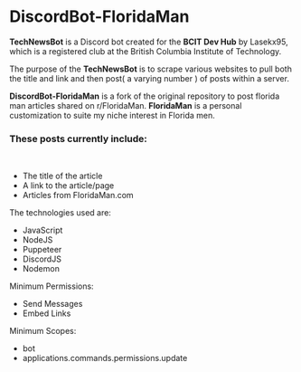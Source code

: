 # DiscordBot-FloridaMan

**TechNewsBot** is a Discord bot created for the **BCIT Dev Hub** by Lasekx95, which is a registered club at the British Columbia Institute of Technology.

The purpose of the **TechNewsBot** is to scrape various websites to pull both the title and link and then post( a varying number ) of posts within a server.

**DiscordBot-FloridaMan** is a fork of the original repository to post florida man articles shared on r/FloridaMan. **FloridaMan** is a personal customization to suite my niche interest in Florida men.

<h3>These posts currently include:</h3><br>
<ul>
  <li>The title of the article</li>
  <li>A link to the article/page</li>
  <li>Articles from FloridaMan.com</li>
</ul>

The technologies used are:<br>
<ul>
  <li>JavaScript</li>
  <li>NodeJS</li>
  <li>Puppeteer</li>
  <li>DiscordJS</li>
  <li>Nodemon</li>
</ul>

Minimum Permissions:<br>
<ul>
  <li>Send Messages</li>
  <li>Embed Links</li>
</ul>

Minimum Scopes:<br>
<ul>
  <li>bot</li>
  <li>applications.commands.permissions.update</li>
</ul>